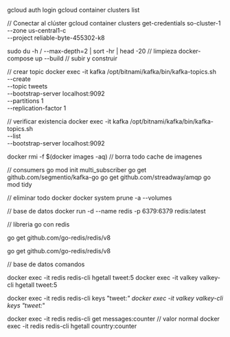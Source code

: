 gcloud auth login
gcloud container clusters list

// Conectar al clúster
gcloud container clusters get-credentials so-cluster-1 \
  --zone us-central1-c \
  --project reliable-byte-455302-k8


sudo du -h / --max-depth=2 | sort -hr | head -20 // limpieza
docker-compose up --build // subir y construir

// crear topic
docker exec -it kafka /opt/bitnami/kafka/bin/kafka-topics.sh \
  --create \
  --topic tweets \
  --bootstrap-server localhost:9092 \
  --partitions 1 \
  --replication-factor 1


// verificar existencia
docker exec -it kafka /opt/bitnami/kafka/bin/kafka-topics.sh \
  --list \
  --bootstrap-server localhost:9092


docker rmi -f $(docker images -aq) // borra todo cache de imagenes

// consumers
go mod init multi_subscriber
go get github.com/segmentio/kafka-go
go get github.com/streadway/amqp
go mod tidy

// eliminar todo docker
docker system prune -a --volumes


// base de datos
docker run -d --name redis -p 6379:6379 redis:latest

// libreria go con redis

go get github.com/go-redis/redis/v8

go get github.com/go-redis/redis/v8



// base de datos comandos

docker exec -it redis redis-cli hgetall tweet:5
docker exec -it valkey valkey-cli hgetall tweet:5

docker exec -it redis redis-cli keys "tweet:*"
docker exec -it valkey valkey-cli keys "tweet:*"


docker exec -it redis redis-cli get messages:counter // valor normal
docker exec -it redis redis-cli hgetall country:counter
